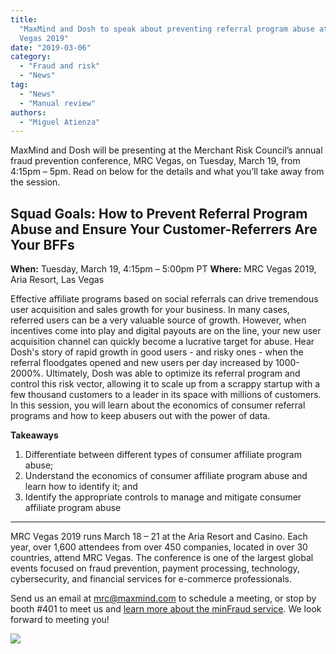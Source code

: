 ```yaml
---
title:
  "MaxMind and Dosh to speak about preventing referral program abuse at MRC
  Vegas 2019"
date: "2019-03-06"
category:
  - "Fraud and risk"
  - "News"
tag:
  - "News"
  - "Manual review"
authors:
  - "Miguel Atienza"
---
```


MaxMind and Dosh will be presenting at the Merchant Risk Council’s annual fraud
prevention conference, MRC Vegas, on Tuesday, March 19, from 4:15pm – 5pm. Read
on below for the details and what you’ll take away from the session.

<!--lint disable maximum-heading-length-->

## Squad Goals: How to Prevent Referral Program Abuse and Ensure Your Customer-Referrers Are Your BFFs

**When:** Tuesday, March 19, 4:15pm – 5:00pm PT **Where:** MRC Vegas 2019, Aria
Resort, Las Vegas

Effective affiliate programs based on social referrals can drive tremendous user
acquisition and sales growth for your business. In many cases, referred users
can be a very valuable source of growth. However, when incentives come into play
and digital payouts are on the line, your new user acquisition channel can
quickly become a lucrative target for abuse. Hear Dosh's story of rapid growth
in good users - and risky ones - when the referral floodgates opened and new
users per day increased by 1000-2000%. Ultimately, Dosh was able to optimize its
referral program and control this risk vector, allowing it to scale up from a
scrappy startup with a few thousand customers to a leader in its space with
millions of customers. In this session, you will learn about the economics of
consumer referral programs and how to keep abusers out with the power of data.

**Takeaways**

<!--lint disable ordered-list-marker-value-->

1. Differentiate between different types of consumer affiliate program abuse;
1. Understand the economics of consumer affiliate program abuse and learn how to
   identify it; and
1. Identify the appropriate controls to manage and mitigate consumer affiliate
   program abuse

---

MRC Vegas 2019 runs March 18 – 21 at the Aria Resort and Casino. Each year, over
1,600 attendees from over 450 companies, located in over 30 countries, attend
MRC Vegas. The conference is one of the largest global events focused on fraud
prevention, payment processing, technology, cybersecurity, and financial
services for e-commerce professionals.

Send us an email at <mrc@maxmind.com> to schedule a meeting, or stop by booth
\#401 to meet us and
[learn more about the minFraud service](https://www.maxmind.com/en/solutions/minfraud-services).
We look forward to meeting you!

![](/images/2019/03/branded_images.php_-1024x205.jpeg)
